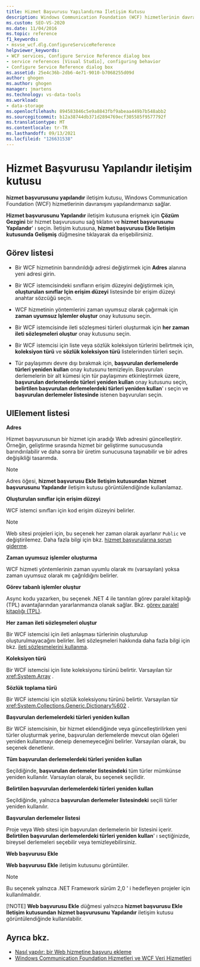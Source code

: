 ```yaml
---
title: Hizmet Başvurusu Yapılandırma İletişim Kutusu
description: Windows Communication Foundation (WCF) hizmetlerinin davranışını yapılandırmak için Visual Studio içindeki hizmet başvurusunu yapılandır iletişim kutusunu kullanın.
ms.custom: SEO-VS-2020
ms.date: 11/04/2016
ms.topic: reference
f1_keywords:
- msvse_wcf.dlg.ConfigureServiceReference
helpviewer_keywords:
- WCF services, Configure Service Reference dialog box
- service references [Visual Studio], configuring behavior
- Configure Service Reference dialog box
ms.assetid: 25e4c36b-2db6-4e71-9010-b7068255d09d
author: ghogen
ms.author: ghogen
manager: jmartens
ms.technology: vs-data-tools
ms.workload:
- data-storage
ms.openlocfilehash: 894583846c5e9a8843fbf9abeaa449b7b548abb2
ms.sourcegitcommit: b12a38744db371d2894769ecf305585f9577792f
ms.translationtype: MT
ms.contentlocale: tr-TR
ms.lasthandoff: 09/13/2021
ms.locfileid: "126631538"
---
```

# <a name="configure-service-reference-dialog-box"></a>Hizmet Başvurusu Yapılandır iletişim kutusu

**hizmet başvurusunu yapılandır** iletişim kutusu, Windows Communication Foundation (WCF) hizmetlerinin davranışını yapılandırmanızı sağlar.

**Hizmet başvurusunu Yapılandır** iletişim kutusuna erişmek için **Çözüm Gezgini** bir hizmet başvurusunu sağ tıklatın ve **hizmet başvurusunu Yapılandır**' ı seçin. İletişim kutusuna, **hizmet başvurusu Ekle Iletişim kutusunda** **Gelişmiş** düğmesine tıklayarak da erişebilirsiniz.

## <a name="task-list"></a>Görev listesi

- Bir WCF hizmetinin barındırıldığı adresi değiştirmek için **Adres** alanına yeni adresi girin.

- Bir WCF istemcisindeki sınıfların erişim düzeyini değiştirmek için, **oluşturulan sınıflar Için erişim düzeyi** listesinde bir erişim düzeyi anahtar sözcüğü seçin.

- WCF hizmetinin yöntemlerini zaman uyumsuz olarak çağırmak için **zaman uyumsuz Işlemler oluştur** onay kutusunu seçin.

- Bir WCF istemcisinde ileti sözleşmesi türleri oluşturmak için **her zaman ileti sözleşmeleri oluştur** onay kutusunu seçin.

- Bir WCF istemcisi için liste veya sözlük koleksiyon türlerini belirtmek için, **koleksiyon türü** ve **sözlük koleksiyon türü** listelerinden türleri seçin.

- Tür paylaşımını devre dışı bırakmak için, **başvurulan derlemelerde türleri yeniden kullan** onay kutusunu temizleyin. Başvurulan derlemelerin bir alt kümesi için tür paylaşımını etkinleştirmek üzere, **başvurulan derlemelerde türleri yeniden kullan** onay kutusunu seçin, **belirtilen başvurulan derlemelerdeki türleri yeniden kullan**' ı seçin ve **başvurulan derlemeler listesinde** istenen başvuruları seçin.

## <a name="uielement-list"></a>UIElement listesi

**Adres**

Hizmet başvurusunun bir hizmet için aradığı Web adresini güncelleştirir. Örneğin, geliştirme sırasında hizmet bir geliştirme sunucusunda barındırılabilir ve daha sonra bir üretim sunucusuna taşınabilir ve bir adres değişikliği tasarımda.

> [!NOTE]
> Adres öğesi, **hizmet başvurusu Ekle Iletişim kutusundan** **hizmet başvurusunu Yapılandır** iletişim kutusu görüntülendiğinde kullanılamaz.

**Oluşturulan sınıflar için erişim düzeyi**

WCF istemci sınıfları için kod erişim düzeyini belirler.

> [!NOTE]
> Web sitesi projeleri için, bu seçenek her zaman olarak ayarlanır `Public` ve değiştirilemez. Daha fazla bilgi için bkz. [hizmet başvurularına sorun giderme](../data-tools/troubleshooting-service-references.md).

**Zaman uyumsuz işlemler oluşturma**

WCF hizmeti yöntemlerinin zaman uyumlu olarak mı (varsayılan) yoksa zaman uyumsuz olarak mı çağrıldığını belirler.

**Görev tabanlı işlemler oluştur**

Async kodu yazarken, bu seçenek .NET 4 ile tanıtılan görev paralel kitaplığı (TPL) avantajlarından yararlanmanıza olanak sağlar. Bkz. [görev paralel kitaplığı (TPL)](/dotnet/standard/parallel-programming/task-parallel-library-tpl).

**Her zaman ileti sözleşmeleri oluştur**

Bir WCF istemcisi için ileti anlaşması türlerinin oluşturulup oluşturulmayacağını belirler. İleti sözleşmeleri hakkında daha fazla bilgi için bkz. [ileti sözleşmelerini kullanma](/dotnet/framework/wcf/feature-details/using-message-contracts).

**Koleksiyon türü**

Bir WCF istemcisi için liste koleksiyonu türünü belirtir. Varsayılan tür <xref:System.Array> .

**Sözlük toplama türü**

Bir WCF istemcisi için sözlük koleksiyonu türünü belirtir. Varsayılan tür <xref:System.Collections.Generic.Dictionary%602> .

**Başvurulan derlemelerdeki türleri yeniden kullan**

Bir WCF istemcisinin, bir hizmet eklendiğinde veya güncelleştirilirken yeni türler oluşturmak yerine, başvurulan derlemelerde mevcut olan öğeleri yeniden kullanmayı deneip denemeyeceğini belirler. Varsayılan olarak, bu seçenek denetlenir.

**Tüm başvurulan derlemelerdeki türleri yeniden kullan**

Seçildiğinde, **başvurulan derlemeler listesindeki** tüm türler mümkünse yeniden kullanılır. Varsayılan olarak, bu seçenek seçilidir.

**Belirtilen başvurulan derlemelerdeki türleri yeniden kullan**

Seçildiğinde, yalnızca **başvurulan derlemeler listesindeki** seçili türler yeniden kullanılır.

**Başvurulan derlemeler listesi**

Proje veya Web sitesi için başvurulan derlemelerin bir listesini içerir. **Belirtilen başvurulan derlemelerdeki türleri yeniden kullan**' ı seçtiğinizde, bireysel derlemeleri seçebilir veya temizleyebilirsiniz.

**Web başvurusu Ekle**

**Web başvurusu Ekle** iletişim kutusunu görüntüler.

> [!NOTE]
> Bu seçenek yalnızca .NET Framework sürüm 2,0 ' i hedefleyen projeler için kullanılmalıdır.
>
> [!NOTE]
> **Web başvurusu Ekle** düğmesi yalnızca **hizmet başvurusu Ekle Iletişim kutusundan** **hizmet başvurusunu Yapılandır** iletişim kutusu görüntülendiğinde kullanılabilir.

## <a name="see-also"></a>Ayrıca bkz.

- [Nasıl yapılır: bir Web hizmetine başvuru ekleme](how-to-add-update-or-remove-a-wcf-data-service-reference.md)
- [Windows Communication Foundation Hizmetleri ve WCF Veri Hizmetleri](../data-tools/configure-service-reference-dialog-box.md)

